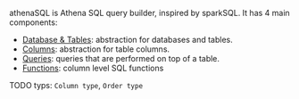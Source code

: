 
athenaSQL is Athena SQL query builder, inspired by sparkSQL. It has 4 main components: 

* [Database & Tables](databases_and_tables.md): abstraction for databases and tables.
* [Columns](columns.md): abstraction for table columns.
* [Queries](queries/index.md): queries that are performed on top of a table.
* [Functions](functions/index.md): column level SQL functions 


TODO typs: `Column type`, `Order type`